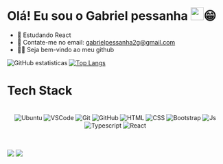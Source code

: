
# Olá! Eu sou o Gabriel pessanha <img src="https://media.giphy.com/media/hvRJCLFzcasrR4ia7z/giphy.gif" width="30">😁


- 📘 Estudando React
- 📧 Contate-me no email: gabrielpessanha2g@gmail.com
- ✋🏼 Seja bem-vindo ao meu github

![GitHub estatisticas](https://github-readme-stats.vercel.app/api?username=gabrielspessanha&show_icons=true&locale=pt-br&icon_color=7fff00&theme=chartreuse-dark)
[![Top Langs](https://github-readme-stats.vercel.app/api/top-langs/?username=gabrielspessanha&locale=pt-BR&layout=compact&theme=chartreuse-dark)](https://github.com/gabrielspessanha/github-readme-stats)

# Tech Stack

<div align="center"><br>

  <img align="center" alt="Ubuntu" src="https://img.shields.io/badge/Ubuntu-E95420?style=for-the-badge&logo=ubuntu&logoColor=white">
  <img align="center" alt="VSCode" src="https://img.shields.io/badge/Visual_Studio_Code-0078D4?style=for-the-badge&logo=visual%20studio%20code&logoColor=white">
  <img align="center" alt="Git" src="https://img.shields.io/badge/GIT-E44C30?style=for-the-badge&logo=git&logoColor=white">
  <img align="center" alt="GitHub" src="https://img.shields.io/badge/GitHub-100000?style=for-the-badge&logo=github&logoColor=white">
  <img align="center" alt="HTML" src="https://img.shields.io/badge/HTML5-E34F26?style=for-the-badge&logo=html5&logoColor=white">
  <img align="center" alt="CSS" src="https://img.shields.io/badge/CSS3-1572B6?style=for-the-badge&logo=css3&logoColor=white">
  <img align="center" alt="Bootstrap" src="https://img.shields.io/badge/Bootstrap-563D7C?style=for-the-badge&logo=bootstrap&logoColor=white">
  <img align="center" alt="Js" src="https://img.shields.io/badge/JavaScript-323330?style=for-the-badge&logo=javascript&logoColor=F7DF1E">
  <img align="center" alt="Typescript" src="https://img.shields.io/badge/TypeScript-007ACC?style=for-the-badge&logo=typescript&logoColor=white">
  <img align="center" alt="React" src="https://img.shields.io/badge/React-20232A?style=for-the-badge&logo=react&logoColor=61DAFB">
 </div>
 
 <br/>
 <br>


<div> 
 
  <a href="https://www.instagram.com/bieldinn/" target="_blank"><img src="https://img.shields.io/badge/-Instagram-%23E4405F?style=for-the-badge&logo=instagram&logoColor=white" target="_blank"></a>
  <a href="https://www.linkedin.com/in/gabriel-santos-pessanha-a33147258/" target="_blank"><img src="https://img.shields.io/badge/-LinkedIn-%230077B5?style=for-the-badge&logo=linkedin&logoColor=white" target="_blank"></a> 
  
</div>
